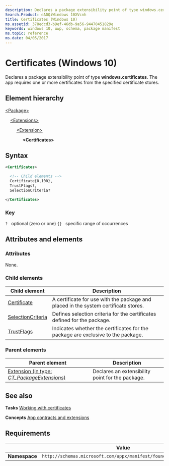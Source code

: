 ```yaml
---
description: Declares a package extensibility point of type windows.certificates (Windows 10).
Search.Product: eADQiWindows 10XVcnh
title: Certificates (Windows 10)
ms.assetid: 378edcd3-b9ef-46db-9a56-94470451829e
keywords: windows 10, uwp, schema, package manifest
ms.topic: reference
ms.date: 04/05/2017
---
```


# Certificates (Windows 10)

Declares a package extensibility point of type **windows.certificates**. The app requires one or more certificates from the specified certificate stores.

## Element hierarchy

[\<Package\>](element-package.md)

&nbsp;&nbsp;&nbsp;&nbsp;[\<Extensions\>](element-extensions.md)

&nbsp;&nbsp;&nbsp;&nbsp; &nbsp;&nbsp;&nbsp;&nbsp;[\<Extension\>](element-extension.md)

&nbsp;&nbsp;&nbsp;&nbsp; &nbsp;&nbsp;&nbsp;&nbsp; &nbsp;&nbsp;&nbsp;&nbsp;**\<Certificates\>**

## Syntax

```xml
<Certificates>

  <!-- Child elements -->
  Certificate{0,100},
  TrustFlags?,
  SelectionCriteria?

</Certificates>
```

### Key

`?`   optional (zero or one)
`{}`   specific range of occurrences

## Attributes and elements

### Attributes

None.

### Child elements

| Child element | Description |
|-|-|
| [Certificate](element-certificate.md) | A certificate for use with the package and placed in the system certificate stores. |
| [SelectionCriteria](element-selectioncriteria.md) | Defines selection criteria for the certificates defined for the package. |
| [TrustFlags](element-trustflags.md) | Indicates whether the certificates for the package are exclusive to the package. |

### Parent elements

| Parent element | Description |
|-|-|
| [Extension (in type: *CT_PackageExtensions*)](element-extension.md) | Declares an extensibility point for the package. |

## See also

**Tasks**
[Working with certificates](/previous-versions/windows/apps/hh465044(v=win.10))

**Concepts**
[App contracts and extensions](/previous-versions/windows/apps/hh464906(v=win.10))

## Requirements

|   | Value  |
|--|--|
| **Namespace** | `http://schemas.microsoft.com/appx/manifest/foundation/windows10` |
